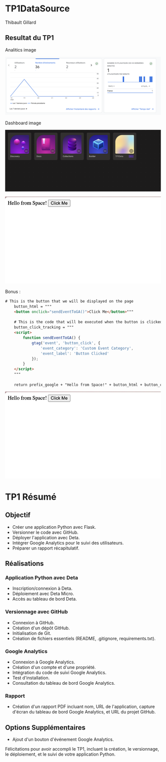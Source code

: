 # TP1DataSource

Thibault Gillard

## Resultat du TP1

Analitics image 

![Image Description](https://github.com/Thibault-GILLARD/TP1DataSource/blob/master/source/Capture%20d%E2%80%99%C3%A9cran%202023-09-25%20%C3%A0%2008.42.08.png?raw=true)

Dashboard image

![Image Description](https://github.com/Thibault-GILLARD/TP1DataSource/blob/master/source/Capture%20d%E2%80%99%C3%A9cran%202023-09-19%20%C3%A0%2016.34.28.png?raw=true)

![Image Description](https://github.com/Thibault-GILLARD/TP1DataSource/blob/master/source/Capture%20d%E2%80%99%C3%A9cran%202023-09-25%20%C3%A0%2008.45.24.png?raw=true)

Bonus :

```html
# This is the button that we will be displayed on the page
    button_html = """
    <button onclick="sendEventToGA()">Click Me</button>"""
    
    # This is the code that will be executed when the button is clicked
    button_click_tracking = """ 
    <script>
        function sendEventToGA() {
            gtag('event', 'button_click', {
                'event_category': 'Custom Event Category',
                'event_label': 'Button Clicked'
            });
        }
    </script>
    """
  
    return prefix_google + "Hello from Space!" + button_html + button_click_tracking
```
![Image Description](https://github.com/Thibault-GILLARD/TP1DataSource/blob/master/source/Capture%20d%E2%80%99%C3%A9cran%202023-09-25%20%C3%A0%2008.45.24.png?raw=true)

# TP1 Résumé

## Objectif

- Créer une application Python avec Flask.
- Versionner le code avec GitHub.
- Déployer l'application avec Deta.
- Intégrer Google Analytics pour le suivi des utilisateurs.
- Préparer un rapport récapitulatif.

## Réalisations

### Application Python avec Deta

- Inscription/connexion à Deta.
- Déploiement avec Deta Micro.
- Accès au tableau de bord Deta.

### Versionnage avec GitHub

- Connexion à GitHub.
- Création d'un dépôt GitHub.
- Initialisation de Git.
- Création de fichiers essentiels (README, .gitignore, requirements.txt).

### Google Analytics

- Connexion à Google Analytics.
- Création d'un compte et d'une propriété.
- Intégration du code de suivi Google Analytics.
- Test d'installation.
- Consultation du tableau de bord Google Analytics.

### Rapport

- Création d'un rapport PDF incluant nom, URL de l'application, capture d'écran du tableau de bord Google Analytics, et URL du projet GitHub.

## Options Supplémentaires

- Ajout d'un bouton d'événement Google Analytics.

Félicitations pour avoir accompli le TP1, incluant la création, le versionnage, le déploiement, et le suivi de votre application Python.
